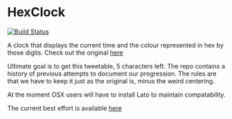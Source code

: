 # HexClock

[![Build Status](https://travis-ci.org/hexclock/HexClock.svg?branch=ci)](https://travis-ci.org/hexclock/HexClock)

A clock that displays the current time and the colour represented in hex by those digits.
Check out the original [here](http://www.jacopocolo.com/hexclock/)

Ultimate goal is to get this tweetable, 5 characters left.
The repo contains a history of previous attempts to document our progression.
The rules are that we have to keep it just as the original is, minus the weird centering.

At the moment OSX users will have to install Lato to maintain compatability.

The current best effort is available [here](https://hexclock.github.io/HexClock/143.html)

